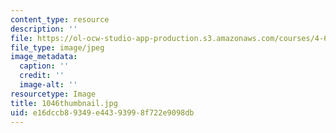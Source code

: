 ```yaml
---
content_type: resource
description: ''
file: https://ol-ocw-studio-app-production.s3.amazonaws.com/courses/4-614-religious-architecture-and-islamic-cultures-fall-2002/e16dccb89349e44393998f722e9098db_1046thumbnail.jpg
file_type: image/jpeg
image_metadata:
  caption: ''
  credit: ''
  image-alt: ''
resourcetype: Image
title: 1046thumbnail.jpg
uid: e16dccb8-9349-e443-9399-8f722e9098db
---
```

